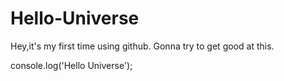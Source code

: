 # Hello-Universe
Hey,it's my first time using github. Gonna try to get good at this.

console.log('Hello Universe');
